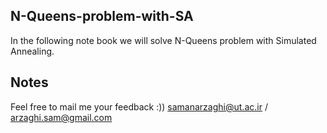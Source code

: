 ## N-Queens-problem-with-SA
In the following note book we will solve N-Queens problem with Simulated Annealing.

## Notes
Feel free to mail me your feedback :))
samanarzaghi@ut.ac.ir / arzaghi.sam@gmail.com
